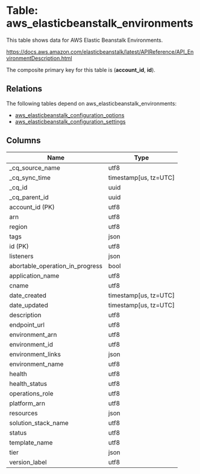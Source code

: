 # Table: aws_elasticbeanstalk_environments

This table shows data for AWS Elastic Beanstalk Environments.

https://docs.aws.amazon.com/elasticbeanstalk/latest/APIReference/API_EnvironmentDescription.html

The composite primary key for this table is (**account_id**, **id**).

## Relations

The following tables depend on aws_elasticbeanstalk_environments:
  - [aws_elasticbeanstalk_configuration_options](aws_elasticbeanstalk_configuration_options)
  - [aws_elasticbeanstalk_configuration_settings](aws_elasticbeanstalk_configuration_settings)

## Columns

| Name          | Type          |
| ------------- | ------------- |
|_cq_source_name|utf8|
|_cq_sync_time|timestamp[us, tz=UTC]|
|_cq_id|uuid|
|_cq_parent_id|uuid|
|account_id (PK)|utf8|
|arn|utf8|
|region|utf8|
|tags|json|
|id (PK)|utf8|
|listeners|json|
|abortable_operation_in_progress|bool|
|application_name|utf8|
|cname|utf8|
|date_created|timestamp[us, tz=UTC]|
|date_updated|timestamp[us, tz=UTC]|
|description|utf8|
|endpoint_url|utf8|
|environment_arn|utf8|
|environment_id|utf8|
|environment_links|json|
|environment_name|utf8|
|health|utf8|
|health_status|utf8|
|operations_role|utf8|
|platform_arn|utf8|
|resources|json|
|solution_stack_name|utf8|
|status|utf8|
|template_name|utf8|
|tier|json|
|version_label|utf8|